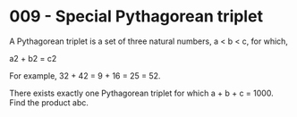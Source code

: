 009 - Special Pythagorean triplet
======

A Pythagorean triplet is a set of three natural numbers, a < b < c, for which,

a2 + b2 = c2

For example, 32 + 42 = 9 + 16 = 25 = 52.

There exists exactly one Pythagorean triplet for which a + b + c = 1000.
Find the product abc.
